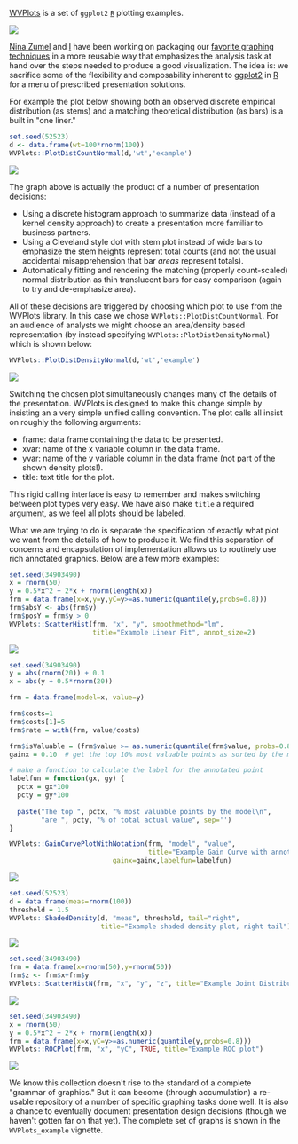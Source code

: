 [WVPlots](https://CRAN.R-project.org/package=WVPlots) is a set of `ggplot2` [`R`](https://cran.r-project.org) plotting examples.

![](WVPlots.png)

<a target="_blank" href="http://www.win-vector.com/site/staff/nina-zumel/">Nina Zumel</a> and <a target="_blank" href="http://www.win-vector.com/site/staff/john-mount/">I</a> have been working on packaging our <a target="_blank" href="http://www.win-vector.com/blog/2011/12/my-favorite-graphs/">favorite graphing techniques</a> in a more reusable way that emphasizes the analysis task at hand over the steps needed to produce a good visualization. The idea is: we sacrifice some of the flexibility and composability inherent to <a target="_blank" href="http://ggplot2.org">ggplot2</a> in <a target="_blank" href="https://cran.r-project.org">R</a> for a menu of prescribed presentation solutions.

For example the plot below showing both an observed discrete empirical distribution (as stems) and a matching theoretical distribution (as bars) is a built in "one liner."

``` r
set.seed(52523)
d <- data.frame(wt=100*rnorm(100))
WVPlots::PlotDistCountNormal(d,'wt','example')
```

![](WVPlots_concept_files/figure-markdown_github/unnamed-chunk-2-1.png)

The graph above is actually the product of a number of presentation decisions:

-   Using a discrete histogram approach to summarize data (instead of a kernel density approach) to create a presentation more familiar to business partners.
-   Using a Cleveland style dot with stem plot instead of wide bars to emphasize the stem heights represent total counts (and not the usual accidental misapprehension that bar <em>areas</em> represent totals).
-   Automatically fitting and rendering the matching (properly count-scaled) normal distribution as thin translucent bars for easy comparison (again to try and de-emphasize area).

All of these decisions are triggered by choosing which plot to use from the WVPlots library. In this case we chose <code>WVPlots::PlotDistCountNormal</code>. For an audience of analysts we might choose an area/density based representation (by instead specifying <code>WVPlots::PlotDistDensityNormal</code>) which is shown below:

``` r
WVPlots::PlotDistDensityNormal(d,'wt','example')
```

![](WVPlots_concept_files/figure-markdown_github/unnamed-chunk-3-1.png)

Switching the chosen plot simultaneously changes many of the details of the presentation. WVPlots is designed to make this change simple by insisting an a very simple unified calling convention. The plot calls all insist on roughly the following arguments:

-   frame: data frame containing the data to be presented.
-   xvar: name of the x variable column in the data frame.
-   yvar: name of the y variable column in the data frame (not part of the shown density plots!).
-   title: text title for the plot.

This rigid calling interface is easy to remember and makes switching between plot types very easy. We have also make <code>title</code> a required argument, as we feel all plots should be labeled.

What we are trying to do is separate the specification of exactly what plot we want from the details of how to produce it. We find this separation of concerns and encapsulation of implementation allows us to routinely use rich annotated graphics. Below are a few more examples:

``` r
set.seed(34903490)
x = rnorm(50)
y = 0.5*x^2 + 2*x + rnorm(length(x))
frm = data.frame(x=x,y=y,yC=y>=as.numeric(quantile(y,probs=0.8)))
frm$absY <- abs(frm$y)
frm$posY = frm$y > 0
WVPlots::ScatterHist(frm, "x", "y", smoothmethod="lm", 
                     title="Example Linear Fit", annot_size=2)
```

![](WVPlots_concept_files/figure-markdown_github/unnamed-chunk-4-1.png)

``` r
set.seed(34903490)
y = abs(rnorm(20)) + 0.1
x = abs(y + 0.5*rnorm(20))

frm = data.frame(model=x, value=y)

frm$costs=1
frm$costs[1]=5
frm$rate = with(frm, value/costs)

frm$isValuable = (frm$value >= as.numeric(quantile(frm$value, probs=0.8)))
gainx = 0.10  # get the top 10% most valuable points as sorted by the model

# make a function to calculate the label for the annotated point
labelfun = function(gx, gy) {
  pctx = gx*100
  pcty = gy*100
  
  paste("The top ", pctx, "% most valuable points by the model\n",
        "are ", pcty, "% of total actual value", sep='')
}

WVPlots::GainCurvePlotWithNotation(frm, "model", "value", 
                                   title="Example Gain Curve with annotation", 
                          gainx=gainx,labelfun=labelfun) 
```

![](WVPlots_concept_files/figure-markdown_github/unnamed-chunk-5-1.png)

``` r
set.seed(52523)
d = data.frame(meas=rnorm(100))
threshold = 1.5
WVPlots::ShadedDensity(d, "meas", threshold, tail="right", 
                       title="Example shaded density plot, right tail")
```

![](WVPlots_concept_files/figure-markdown_github/unnamed-chunk-6-1.png)

``` r
set.seed(34903490)
frm = data.frame(x=rnorm(50),y=rnorm(50))
frm$z <- frm$x+frm$y
WVPlots::ScatterHistN(frm, "x", "y", "z", title="Example Joint Distribution")
```

![](WVPlots_concept_files/figure-markdown_github/unnamed-chunk-7-1.png)

``` r
set.seed(34903490)
x = rnorm(50)
y = 0.5*x^2 + 2*x + rnorm(length(x))
frm = data.frame(x=x,yC=y>=as.numeric(quantile(y,probs=0.8)))
WVPlots::ROCPlot(frm, "x", "yC", TRUE, title="Example ROC plot")
```

![](WVPlots_concept_files/figure-markdown_github/unnamed-chunk-8-1.png)

We know this collection doesn't rise to the standard of a complete "grammar of graphics." But it can become (through accumulation) a re-usable repository of a number of specific graphing tasks done well. It is also a chance to eventually document presentation design decisions (though we haven't gotten far on that yet). The complete set of graphs is shown in the `WVPlots_example` vignette.
